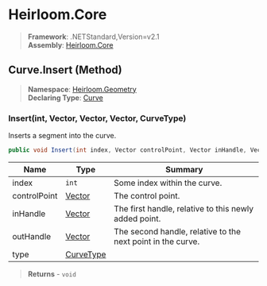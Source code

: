 # Heirloom.Core

> **Framework**: .NETStandard,Version=v2.1  
> **Assembly**: [Heirloom.Core][0]

## Curve.Insert (Method)

> **Namespace**: [Heirloom.Geometry][0]  
> **Declaring Type**: [Curve][1]

### Insert(int, Vector, Vector, Vector, CurveType)

Inserts a segment into the curve.

```cs
public void Insert(int index, Vector controlPoint, Vector inHandle, Vector outHandle, CurveType type = Cubic)
```

| Name         | Type           | Summary                                                     |
|--------------|----------------|-------------------------------------------------------------|
| index        | `int`          | Some index within the curve.                                |
| controlPoint | [Vector][2]    | The control point.                                          |
| inHandle     | [Vector][2]    | The first handle, relative to this newly added point.       |
| outHandle    | [Vector][2]    | The second handle, relative to the next point in the curve. |
| type         | [CurveType][3] |                                                             |

> **Returns** - `void`

[0]: ../../../Heirloom.Core.md
[1]: ../Curve.md
[2]: ../../Heirloom/Vector.md
[3]: ../CurveType.md
